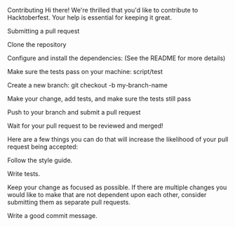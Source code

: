 Contributing
Hi there! We're thrilled that you'd like to contribute to Hacktoberfest. Your help is essential for keeping it great.



Submitting a pull request


Clone the repository

Configure and install the dependencies: (See the README for more details)

Make sure the tests pass on your machine: script/test

Create a new branch: git checkout -b my-branch-name

Make your change, add tests, and make sure the tests still pass

Push to your branch and submit a pull request

Wait for your pull request to be reviewed and merged!

Here are a few things you can do that will increase the likelihood of your pull request being accepted:





Follow the style guide.

Write tests.

Keep your change as focused as possible. If there are multiple changes you would like to make that are not dependent upon each other, consider submitting them as separate pull requests.

Write a good commit message.
